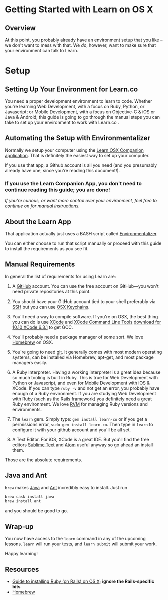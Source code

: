 # Getting Started with Learn on OS X

## Overview

At this point, you probably already have an environment setup that you like – we don't want to mess with that. We _do_, however, want to make sure that your environment can talk to Learn.

# Setup

## Setting Up Your Environment for Learn.co

You need a proper development environment to learn to code. Whether you're learning Web Development, with a focus on Ruby, Python, or Javascript; or Mobile Development, with a focus on Objective-C & iOS or Java & Android; this guide is going to go through the manual steps you can take to set up your environment to work with Learn.co .

## Automating the Setup with Environmentalizer

Normally we setup your computer using the [Learn OSX Companion application](https://flatironschool-static.s3.amazonaws.com/learn.zip). That is definitely the easiest way to set up your computer.

If you use that app, a Github account is all you need (and you presumably already have one, since you're reading this document!).

### **If you use the Learn Companion App, you don't need to continue reading this guide; you are done!**

*If you're curious, or want more control over your environment, feel free to continue on for manual instructions.*

## About the Learn App

That application actually just uses a BASH script called [Environmentalizer](https://github.com/learn-co-curriculum/setup-with-environmentalizer).

You can either choose to run that script manually or proceed with this guide to install the requirements as you see fit.

## Manual Requirements

In general the list of requirements for using Learn are:

1. A [GitHub](https://github.com/join) account. You can use the free account on GitHub—you won't need private repositories at this point.

2. You should have your GitHub account tied to your shell preferably via [SSH](https://help.github.com/articles/generating-ssh-keys/) but you can use [OSX Keychains](https://help.github.com/articles/updating-credentials-from-the-osx-keychain/).

3. You'll need a way to compile software. If you're on OSX, the best thing you can do is use [XCode](https://developer.apple.com/xcode/downloads/) and [XCode Command Line Tools](https://developer.apple.com/library/ios/technotes/tn2339/_index.html) [download for 10.10 XCode 6.3.1](http://adcdownload.apple.com/Developer_Tools/Command_Line_Tools_OS_X_10.10_for_Xcode_6.3.1/commandlinetoolsosx10.10forxcode6.3.1.dmg) to get GCC.

4. You'll probably need a package manager of some sort. We love [Homebrew](http://brew.sh/) on OSX.

5. You're going to need [git](http://git-scm.com/downloads). It generally comes with most modern operating systems, can be installed via Homebrew, apt-get, and most package managers easily. 

6. A Ruby Interpreter. Having a working interpreter is a great idea because so much tooling is built in Ruby. This is true for Web Development with Python or Javascript, and even for Mobile Development with iOS & XCode. If you can type `ruby -v` and not get an error, you probably have enough of a Ruby environment. If you are studying Web Development with Ruby (such as the Rails framework) you definitely need a great Ruby environment. We love [RVM](https://rvm.io/) for managing Ruby versions and environments.

7. The `learn` gem. Simply type: `gem install learn-co` or if you get a permissions error, `sudo gem install learn-co`. Then type in `learn` to configure it with your github account and you'll be all set.

8. A Text Editor. For iOS, XCode is a great IDE. But you'll find the free editors [Sublime Text](http://www.sublimetext.com/) and [Atom](https://atom.io/) useful anyway so go ahead an install them.

Those are the absolute requirements.


## Java and Ant

`brew` makes [Java](https://java.com/en/download/) and [Ant](http://ant.apache.org/) incredibly easy to install. Just run

```bash
brew cask install java
brew install ant
```

and you should be good to go.

## Wrap-up

You now have access to the `learn` command in any of the upcoming lessons. `learn` will run your tests, and `learn submit` will submit your work.

Happy learning!


## Resources

- [Guide to installing Ruby (on Rails) on OS X](https://gorails.com/setup/osx/10.11-el-capitan); **ignore the Rails-specific bits**
- [Homebrew](http://brew.sh/)
